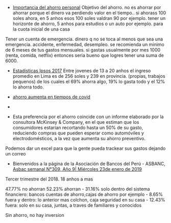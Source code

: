 
- [Importancia del ahorro personal](https://elcomercio.pe/economia/opinion/la-importancia-del-ahorro-personal-y-familiar-por-paul-rebolledo-finanzas-personales-noticia/)
Objetivo del ahorro. no es ahorrar por ahorrar porque el dinero va perdiendo valor en el tiempo.. si ahorass 100 soles ahora, en 5 anhos esos 100 soles valdran 90 por ejemplo.
tener un horizonte de ahorro, 5 anhos para estudios o un auto por ejemplo.
para la cuota inicial de una casa

Tener un cuenta de emergencia. dinero q no se toca al menos que sea una emergencia. accidente, enfermedad, desempleo.
se recomienda un minimo de 6 meses de tus gastos mensuales. si gastas usualmente por mes 1000 (renta, comida, netflix) entonces seria bueno que logres tener una suma de 6000. 


- [Estadisticas Ipsos 2017](https://www.ipsos.com/sites/default/files/ct/publication/documents/2017-09/Siete-de-cada-diez-adolescentes-en-el-pais-ahorran.pdf)
  Entre jovenes de 13 a 20 anhos el ingreso promedio en Lima es de 256 soles y 239 en provincia. (propias, trabajos pequenos)
  de los cuales el 69% ahorra algo, 19% lo gasta todo y el 12% lo ahorra todo.  
  
  
- [ahorro aumenta en tiempos de covid](https://www.bbva.com/es/pe/el-ahorro-aumenta-en-los-tiempos-del-coronavirus-en-peru/)
- 
- Esta preferencia por el ahorro coincide con un informe elaborado por la consultora McKinsey & Company, en el que estiman que los consumidores estarían recortando hasta un 50% de su gasto, reduciendo compras que pueden esperar como automóviles y electrodomésticos, a la vez que aumenta su ahorro preventivo.

Podemos dar un excel para que la gente pueda trackear sus gastos dejando un correo


- Bienvenidos a la página de la Asociación de Bancos del Perú - ASBANC, 
[ Asbac semanal N°309, Año 9| Miércoles 23de enero de 2019](https://www.asbanc.com.pe/Publicaciones/ASBANC_Semanal_309.pdf)
 
 Tercer trimestre del 2018. 18 anhos a mas
 
 47.77% no ahorran
 52.23% ahorran 
    - 31.16% solo dentro del sistema financiero: bancos cuentas de ahorro,cajas de ahorro por ejemplo
    - 8.65% fuera y dentro: lo anterior mas colchon, caja seguridad en su casa
    - 12.43% fuera: solo en su casa, juntas, a traves de familiares y conocidos
 
 
Sin ahorro, no hay inversion 
